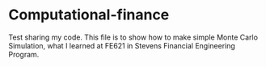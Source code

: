 # Computational-finance
Test sharing my code.
This file is to show how to make simple Monte Carlo Simulation, what I learned at FE621 in Stevens Financial Engineering Program.
